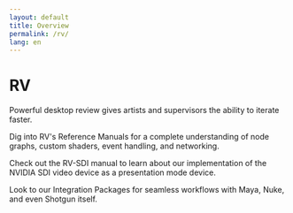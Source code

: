 ```yaml
---
layout: default
title: Overview
permalink: /rv/
lang: en
---
```


# RV

Powerful desktop review gives artists and supervisors the ability to iterate faster.

Dig into RV's Reference Manuals for a complete understanding of node graphs, custom shaders, event handling, and networking.

Check out the RV-SDI manual to learn about our implementation of the NVIDIA SDI video device as a presentation mode device.

Look to our Integration Packages for seamless workflows with Maya, Nuke, and even Shotgun itself. 
